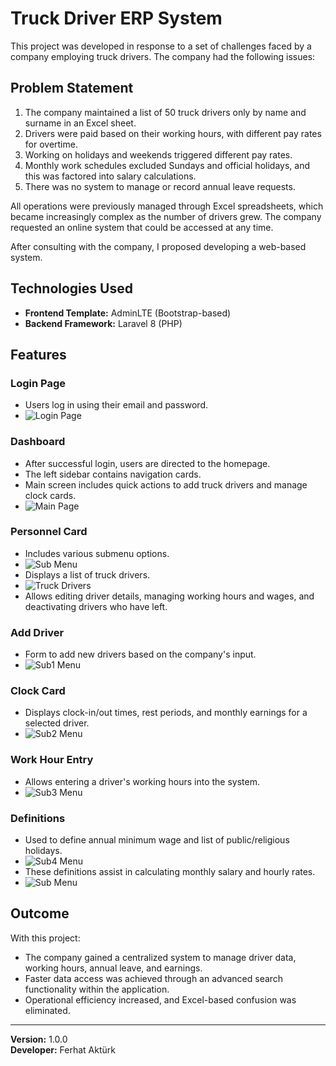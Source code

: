
# Truck Driver ERP System

This project was developed in response to a set of challenges faced by a company employing truck drivers. The company had the following issues:

## Problem Statement

1. The company maintained a list of 50 truck drivers only by name and surname in an Excel sheet.
2. Drivers were paid based on their working hours, with different pay rates for overtime.
3. Working on holidays and weekends triggered different pay rates.
4. Monthly work schedules excluded Sundays and official holidays, and this was factored into salary calculations.
5. There was no system to manage or record annual leave requests.

All operations were previously managed through Excel spreadsheets, which became increasingly complex as the number of drivers grew. The company requested an online system that could be accessed at any time.

After consulting with the company, I proposed developing a web-based system.

## Technologies Used

- **Frontend Template:** AdminLTE (Bootstrap-based)
- **Backend Framework:** Laravel 8 (PHP)

## Features

### Login Page
- Users log in using their email and password.
- ![Login Page](tests/img/1.png)

### Dashboard
- After successful login, users are directed to the homepage.
- The left sidebar contains navigation cards.
- Main screen includes quick actions to add truck drivers and manage clock cards.
- ![Main Page](tests/img/2.png)

### Personnel Card
- Includes various submenu options.
- ![Sub Menu](tests/img/3.png)
- Displays a list of truck drivers.
- ![Truck Drivers](tests/img/4.png)
- Allows editing driver details, managing working hours and wages, and deactivating drivers who have left.

### Add Driver
-  Form to add new drivers based on the company's input.
- ![Sub1 Menu](tests/img/5.png)

### Clock Card
- Displays clock-in/out times, rest periods, and monthly earnings for a selected driver.
- ![Sub2 Menu](tests/img/7.png)

### Work Hour Entry
- Allows entering a driver's working hours into the system.
- ![Sub3 Menu](tests/img/9.png)

### Definitions
- Used to define annual minimum wage and list of public/religious holidays.
- ![Sub4 Menu](tests/img/10.png)
- These definitions assist in calculating monthly salary and hourly rates.
- ![Sub Menu](tests/img/11.png)

## Outcome

With this project:
- The company gained a centralized system to manage driver data, working hours, annual leave, and earnings.
- Faster data access was achieved through an advanced search functionality within the application.
- Operational efficiency increased, and Excel-based confusion was eliminated.

---

**Version:** 1.0.0  
**Developer:** Ferhat Aktürk
